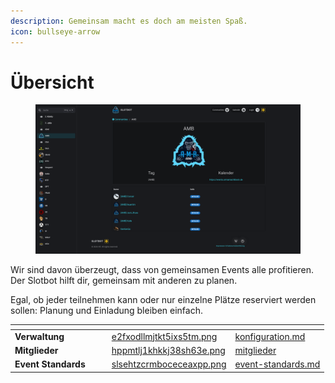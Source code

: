 ```yaml
---
description: Gemeinsam macht es doch am meisten Spaß.
icon: bullseye-arrow
---
```


# Übersicht

<figure><img src="../.gitbook/assets/Slotbot-Guilds.png" alt=""><figcaption></figcaption></figure>

Wir sind davon überzeugt, dass von gemeinsamen Events alle profitieren. Der Slotbot hilft dir, gemeinsam mit anderen zu planen.

Egal, ob jeder teilnehmen kann oder nur einzelne Plätze reserviert werden sollen: Planung und Einladung bleiben einfach.



<table data-view="cards"><thead><tr><th></th><th></th><th></th><th data-hidden data-card-cover data-type="files"></th><th data-hidden data-card-target data-type="content-ref"></th></tr></thead><tbody><tr><td><strong>Verwaltung</strong></td><td></td><td></td><td><a href="../.gitbook/assets/e2fxodllmjtkt5ixs5tm.png">e2fxodllmjtkt5ixs5tm.png</a></td><td><a href="konfiguration.md">konfiguration.md</a></td></tr><tr><td><strong>Mitglieder</strong></td><td></td><td></td><td><a href="../.gitbook/assets/hppmtlj1khkkj38sh63e.png">hppmtlj1khkkj38sh63e.png</a></td><td><a href="mitglieder/">mitglieder</a></td></tr><tr><td><strong>Event Standards</strong></td><td></td><td></td><td><a href="../.gitbook/assets/slsehtzcrmboceceaxpp.png">slsehtzcrmboceceaxpp.png</a></td><td><a href="event-standards.md">event-standards.md</a></td></tr></tbody></table>
